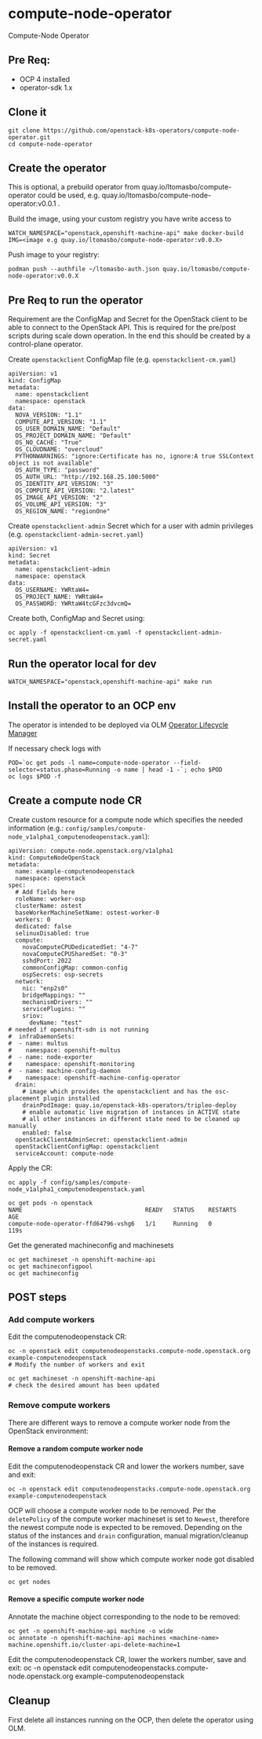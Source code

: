 # compute-node-operator
Compute-Node Operator


## Pre Req:
- OCP 4 installed
- operator-sdk 1.x

## Clone it

    git clone https://github.com/openstack-k8s-operators/compute-node-operator.git
    cd compute-node-operator

## Create the operator

This is optional, a prebuild operator from quay.io/ltomasbo/compute-operator could be used, e.g. quay.io/ltomasbo/compute-node-operator:v0.0.1 .

Build the image, using your custom registry you have write access to

    WATCH_NAMESPACE="openstack,openshift-machine-api" make docker-build IMG=<image e.g quay.io/ltomasbo/compute-node-operator:v0.0.X>

Push image to your registry:

    podman push --authfile ~/ltomasbo-auth.json quay.io/ltomasbo/compute-node-operator:v0.0.X

## Pre Req to run the operator

Requirement are the ConfigMap and Secret for the OpenStack client to be able to connect to the OpenStack API.
This is required for the pre/post scripts during scale down operation. In the end this should be created by a
control-plane operator.

Create `openstackclient` ConfigMap file (e.g. `openstackclient-cm.yaml`)

    apiVersion: v1
    kind: ConfigMap
    metadata:
      name: openstackclient
      namespace: openstack
    data:
      NOVA_VERSION: "1.1"
      COMPUTE_API_VERSION: "1.1"
      OS_USER_DOMAIN_NAME: "Default"
      OS_PROJECT_DOMAIN_NAME: "Default"
      OS_NO_CACHE: "True"
      OS_CLOUDNAME: "overcloud"
      PYTHONWARNINGS: "ignore:Certificate has no, ignore:A true SSLContext object is not available"
      OS_AUTH_TYPE: "password"
      OS_AUTH_URL: "http://192.168.25.100:5000"
      OS_IDENTITY_API_VERSION: "3"
      OS_COMPUTE_API_VERSION: "2.latest"
      OS_IMAGE_API_VERSION: "2"
      OS_VOLUME_API_VERSION: "3"
      OS_REGION_NAME: "regionOne"

Create `openstackclient-admin` Secret which for a user with admin privileges (e.g. `openstackclient-admin-secret.yaml`)

    apiVersion: v1
    kind: Secret
    metadata:
      name: openstackclient-admin
      namespace: openstack
    data:
      OS_USERNAME: YWRtaW4=
      OS_PROJECT_NAME: YWRtaW4=
      OS_PASSWORD: YWRtaW4tcGFzc3dvcmQ=

Create both, ConfigMap and Secret using:

    oc apply -f openstackclient-cm.yaml -f openstackclient-admin-secret.yaml

## Run the operator local for dev

    WATCH_NAMESPACE="openstack,openshift-machine-api" make run

## Install the operator to an OCP env

The operator is intended to be deployed via OLM [Operator Lifecycle Manager](https://github.com/operator-framework/operator-lifecycle-manager)

If necessary check logs with

    POD=`oc get pods -l name=compute-node-operator --field-selector=status.phase=Running -o name | head -1 -`; echo $POD
    oc logs $POD -f

## Create a compute node CR

Create custom resource for a compute node which specifies the needed information (e.g.: `config/samples/compute-node_v1alpha1_computenodeopenstack.yaml`):

    apiVersion: compute-node.openstack.org/v1alpha1
    kind: ComputeNodeOpenStack
    metadata:
      name: example-computenodeopenstack
      namespace: openstack
    spec:
      # Add fields here
      roleName: worker-osp
      clusterName: ostest
      baseWorkerMachineSetName: ostest-worker-0
      workers: 0
      dedicated: false
      selinuxDisabled: true
      compute:
        novaComputeCPUDedicatedSet: "4-7"
        novaComputeCPUSharedSet: "0-3"
        sshdPort: 2022
        commonConfigMap: common-config
        ospSecrets: osp-secrets
      network:
        nic: "enp2s0"
        bridgeMappings: ""
        mechanismDrivers: ""
        servicePlugins: ""
        sriov:
          devName: "test"
    # needed if openshift-sdn is not running
    #  infraDaemonSets:
    #  - name: multus
    #    namespace: openshift-multus
    #  - name: node-exporter
    #    namespace: openshift-monitoring
    #  - name: machine-config-daemon
    #    namespace: openshift-machine-config-operator
      drain:
        # image which provides the openstackclient and has the osc-placement plugin installed
        drainPodImage: quay.io/openstack-k8s-operators/tripleo-deploy
        # enable automatic live migration of instances in ACTIVE state
        # all other instances in different state need to be cleaned up manually
        enabled: false
      openStackClientAdminSecret: openstackclient-admin
      openStackClientConfigMap: openstackclient
      serviceAccount: compute-node

Apply the CR:

    oc apply -f config/samples/compute-node_v1alpha1_computenodeopenstack.yaml
    
    oc get pods -n openstack
    NAME                                   READY   STATUS    RESTARTS   AGE
    compute-node-operator-ffd64796-vshg6   1/1     Running   0          119s

Get the generated machineconfig and machinesets

    oc get machineset -n openshift-machine-api
    oc get machineconfigpool
    oc get machineconfig


## POST steps

### Add compute workers

Edit the computenodeopenstack CR:

    oc -n openstack edit computenodeopenstacks.compute-node.openstack.org example-computenodeopenstack
    # Modify the number of workers and exit

    oc get machineset -n openshift-machine-api
    # check the desired amount has been updated

### Remove compute workers

There are different ways to remove a compute worker node from the OpenStack environment:

#### Remove a random compute worker node

Edit the computenodeopenstack CR and lower the workers number, save and exit:

    oc -n openstack edit computenodeopenstacks.compute-node.openstack.org example-computenodeopenstack

OCP will choose a compute worker node to be removed. Per the `deletePolicy` of the compute worker machineset is set to `Newest`, therefore the newest compute node is expected to be removed. Depending on the status of the instances and `drain` configuration, manual migration/cleanup of the instances is required.

The following command will show which compute worker node got disabled to be removed.

    oc get nodes

#### Remove a specific compute worker node

Annotate the machine object corresponding to the node to be removed:

    oc get -n openshift-machine-api machine -o wide
    oc annotate -n openshift-machine-api machines <machine-name> machine.openshift.io/cluster-api-delete-machine=1

Edit the computenodeopenstack CR, lower the workers number, save and exit:
    oc -n openstack edit computenodeopenstacks.compute-node.openstack.org example-computenodeopenstack

## Cleanup

First delete all instances running on the OCP, then delete the operator using OLM.

